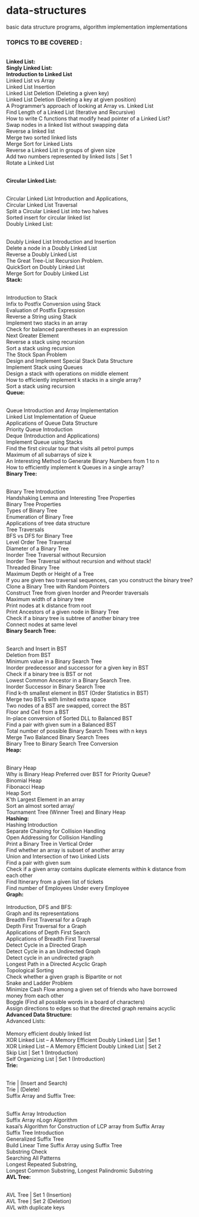 # data-structures
basic data structure programs, algorithm implementation implementations

<h3>TOPICS TO BE COVERED :</h3>
<br>
<b>Linked List:</b>
<br>
<b>Singly Linked List:</b>
<br>
<b>Introduction to Linked List</b> 
<br> Linked List vs Array
<br> Linked List Insertion
<br> Linked List Deletion (Deleting a given key)
<br> Linked List Deletion (Deleting a key at given position)
<br> A Programmer’s approach of looking at Array vs. Linked List
<br> Find Length of a Linked List (Iterative and Recursive)
<br> How to write C functions that modify head pointer of a Linked List?
<br> Swap nodes in a linked list without swapping data
<br> Reverse a linked list
<br> Merge two sorted linked lists
<br> Merge Sort for Linked Lists
<br> Reverse a Linked List in groups of given size
<br> Add two numbers represented by linked lists | Set 1
<br> Rotate a Linked List

<br><b> Circular Linked List:</b>

<br> Circular Linked List Introduction and Applications,
<br>  Circular Linked List Traversal
<br>  Split a Circular Linked List into two halves
<br> Sorted insert for circular linked list
<br> Doubly Linked List:

<br> Doubly Linked List Introduction and Insertion
<br> Delete a node in a Doubly Linked List
<br> Reverse a Doubly Linked List
<br> The Great Tree-List Recursion Problem.
<br> QuickSort on Doubly Linked List
<br> Merge Sort for Doubly Linked List
<br>
<b>Stack:</b>

<br> Introduction to Stack
<br> Infix to Postfix Conversion using Stack
<br> Evaluation of Postfix Expression
<br> Reverse a String using Stack
<br> Implement two stacks in an array
<br> Check for balanced parentheses in an expression
<br> Next Greater Element
<br> Reverse a stack using recursion
<br> Sort a stack using recursion
<br> The Stock Span Problem
<br> Design and Implement Special Stack Data Structure
<br> Implement Stack using Queues
<br> Design a stack with operations on middle element
<br> How to efficiently implement k stacks in a single array?
<br> Sort a stack using recursion
<br>
<b>Queue:</b>

<br> Queue Introduction and Array Implementation
<br> Linked List Implementation of Queue
<br> Applications of Queue Data Structure
<br> Priority Queue Introduction
<br> Deque (Introduction and Applications)
<br> Implement Queue using Stacks
<br> Find the first circular tour that visits all petrol pumps
<br> Maximum of all subarrays of size k
<br> An Interesting Method to Generate Binary Numbers from 1 to n
<br> How to efficiently implement k Queues in a single array?
<br>
<b>Binary Tree:</b>

<br> Binary Tree Introduction
<br> Handshaking Lemma and Interesting Tree Properties
<br> Binary Tree Properties
<br> Types of Binary Tree
<br> Enumeration of Binary Tree
<br> Applications of tree data structure
<br> Tree Traversals
<br> BFS vs DFS for Binary Tree
<br> Level Order Tree Traversal
<br> Diameter of a Binary Tree
<br> Inorder Tree Traversal without Recursion
<br> Inorder Tree Traversal without recursion and without stack!
<br> Threaded Binary Tree
<br> Maximum Depth or Height of a Tree
<br> If you are given two traversal sequences, can you construct the binary tree?
<br> Clone a Binary Tree with Random Pointers
<br> Construct Tree from given Inorder and Preorder traversals
<br> Maximum width of a binary tree
<br> Print nodes at k distance from root
<br> Print Ancestors of a given node in Binary Tree
<br> Check if a binary tree is subtree of another binary tree
<br> Connect nodes at same level
<br>
<b>Binary Search Tree:</b>

<br> Search and Insert in BST
<br> Deletion from BST
<br> Minimum value in a Binary Search Tree
<br> Inorder predecessor and successor for a given key in BST
<br> Check if a binary tree is BST or not
<br> Lowest Common Ancestor in a Binary Search Tree.
<br> Inorder Successor in Binary Search Tree
<br> Find k-th smallest element in BST (Order Statistics in BST)
<br> Merge two BSTs with limited extra space
<br> Two nodes of a BST are swapped, correct the BST
<br> Floor and Ceil from a BST
<br> In-place conversion of Sorted DLL to Balanced BST
<br> Find a pair with given sum in a Balanced BST
<br> Total number of possible Binary Search Trees with n keys
<br> Merge Two Balanced Binary Search Trees
<br> Binary Tree to Binary Search Tree Conversion
<br>
<b>Heap:</b>

<br>Binary Heap
<br> Why is Binary Heap Preferred over BST for Priority Queue?
<br> Binomial Heap
<br> Fibonacci Heap
<br> Heap Sort
<br> K’th Largest Element in an array
<br> Sort an almost sorted array/
<br> Tournament Tree (Winner Tree) and Binary Heap
<br>
<b>Hashing:</b>
<br>
Hashing Introduction
<br> Separate Chaining for Collision Handling
<br> Open Addressing for Collision Handling
<br> Print a Binary Tree in Vertical Order
<br> Find whether an array is subset of another array
<br> Union and Intersection of two Linked Lists
<br> Find a pair with given sum
<br> Check if a given array contains duplicate elements within k distance from each other
<br> Find Itinerary from a given list of tickets
<br> Find number of Employees Under every Employee
<br>
<b>Graph:</b>
<br>
<br> Introduction, DFS and BFS:
<br> Graph and its representations
<br> Breadth First Traversal for a Graph
<br> Depth First Traversal for a Graph
<br> Applications of Depth First Search
<br> Applications of Breadth First Traversal
<br> Detect Cycle in a Directed Graph
<br> Detect Cycle in a an Undirected Graph
<br> Detect cycle in an undirected graph
<br> Longest Path in a Directed Acyclic Graph
<br> Topological Sorting
<br> Check whether a given graph is Bipartite or not
<br> Snake and Ladder Problem
<br> Minimize Cash Flow among a given set of friends who have borrowed money from each other
<br> Boggle (Find all possible words in a board of characters)
<br> Assign directions to edges so that the directed graph remains acyclic
<br>
<b>Advanced Data Structure:</b>
<br>
Advanced Lists:
<br>
<br> Memory efficient doubly linked list
<br> XOR Linked List – A Memory Efficient Doubly Linked List | Set 1
<br> XOR Linked List – A Memory Efficient Doubly Linked List | Set 2
<br> Skip List | Set 1 (Introduction)
<br> Self Organizing List | Set 1 (Introduction)
<br>
<b>Trie:</b>

<br> Trie | (Insert and Search)
<br> Trie | (Delete)
<br> Suffix Array and Suffix Tree:

<br> Suffix Array Introduction
<br> Suffix Array nLogn Algorithm
<br> kasai’s Algorithm for Construction of LCP array from Suffix Array
<br> Suffix Tree Introduction
<br> Generalized Suffix Tree
<br> Build Linear Time Suffix Array using Suffix Tree
<br> Substring Check
<br> Searching All Patterns
<br> Longest Repeated Substring,
<br> Longest Common Substring, Longest Palindromic Substring
<br>
<b>AVL Tree:</b>

<br> AVL Tree | Set 1 (Insertion)
<br> AVL Tree | Set 2 (Deletion)
<br> AVL with duplicate keys
